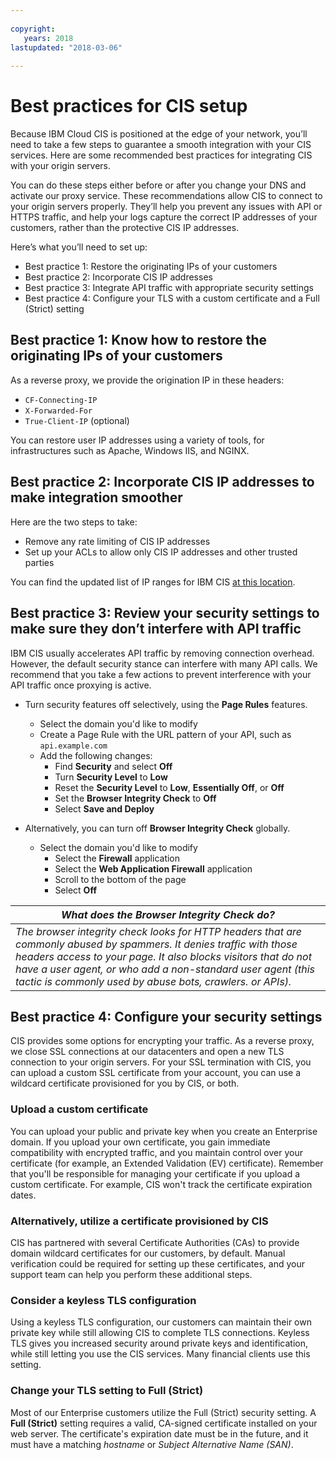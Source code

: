 ```yaml
---
  
copyright:
   years: 2018
lastupdated: "2018-03-06"
 
---
```



# Best practices for CIS setup

Because IBM Cloud CIS is positioned at the edge of your network, you’ll need to take a few steps to guarantee a smooth integration with your CIS services. Here are some recommended best practices for integrating CIS with your origin servers. 

You can do these steps either before or after you change your DNS and activate our proxy service. These recommendations allow CIS to connect to your origin servers properly. They’ll help you prevent any issues with API or HTTPS traffic, and help your logs capture the correct IP addresses of your customers, rather than the protective CIS IP addresses.

Here’s what you’ll need to set up:

 * Best practice 1: Restore the originating IPs of your customers
 * Best practice 2: Incorporate CIS IP addresses
 * Best practice 3: Integrate API traffic with appropriate security settings
 * Best practice 4: Configure your TLS with a custom certificate and a Full (Strict) setting

## Best practice 1: Know how to restore the originating IPs of your customers

As a reverse proxy, we provide the origination IP in these headers:

  * `CF-Connecting-IP`
  * `X-Forwarded-For`
  * `True-Client-IP` (optional)

You can restore user IP addresses using a variety of tools, for infrastructures such as Apache, Windows IIS, and NGINX.

## Best practice 2: Incorporate CIS IP addresses to make integration smoother

Here are the two steps to take:

  * Remove any rate limiting of CIS IP addresses
  * Set up your ACLs to allow only CIS IP addresses and other trusted parties

You can find the updated list of IP ranges for IBM CIS [at this location](whitelisted-ips.html).

## Best practice 3: Review your security settings to make sure they don’t interfere with API traffic

IBM CIS usually accelerates API traffic by removing connection overhead. However, the default security stance can interfere with many API calls. We recommend that you take a few actions to prevent interference with your API traffic once proxying is active.

 * Turn security features off selectively, using the **Page Rules** features.
 
   * Select the domain you'd like to modify
   * Create a Page Rule with the URL pattern of your API, such as `api.example.com`
   * Add the following changes:
      * Find **Security** and select **Off**
      * Turn **Security Level** to **Low**
      * Reset the **Security Level** to **Low**, **Essentially Off**, or **Off**
      * Set the **Browser Integrity Check** to **Off**
      * Select **Save and Deploy**

 * Alternatively, you can turn off **Browser Integrity Check** globally.
   * Select the domain you'd like to modify
     * Select the **Firewall** application
     * Select the **Web Application Firewall** application
     * Scroll to the bottom of the page
     * Select **Off**

| *What does the Browser Integrity Check do?* | 
|------------------------------------------------|
| *The browser integrity check looks for HTTP headers that are commonly abused by spammers. It denies traffic with those headers access to your page. It also blocks visitors that do not have a user agent, or who add a non-standard user agent (this tactic is commonly used by abuse bots, crawlers. or APIs).* |

## Best practice 4: Configure your security settings

CIS provides some options for encrypting your traffic. As a reverse proxy, we close SSL connections at our datacenters and open a new TLS connection to your origin servers. For your SSL termination with CIS, you can upload a custom SSL certificate from your account, you can use a wildcard certificate provisioned for you by CIS, or both.

### Upload a custom certificate
 
 You can upload your public and private key when you create an Enterprise domain. If you upload your own certificate, you gain immediate compatibility with encrypted traffic, and you maintain control over your certificate (for example, an Extended Validation (EV) certificate). Remember that you'll be responsible for managing your certificate if you upload a custom certificate. For example, CIS won't track the certificate expiration dates. 
 
### Alternatively, utilize a certificate provisioned by CIS
 
CIS has partnered with several Certificate Authorities (CAs) to provide domain wildcard certificates for our customers, by default. Manual verification could be required for setting up these certificates, and your support team can help you perform these additional steps.
 
### Consider a keyless TLS configuration
 
Using a keyless TLS configuration, our customers can maintain their own private key while still allowing CIS to complete TLS connections. Keyless TLS gives you increased security around private keys and identification, while still letting you use the CIS services. Many financial clients use this setting.
 
 
### Change your TLS setting to **Full** (Strict)
 
Most of our Enterprise customers utilize the Full (Strict) security setting. A **Full (Strict)** setting requires a valid, CA-signed certificate installed on your web server. The certificate's expiration date must be in the future, and it must have a matching *hostname* or *Subject Alternative Name (SAN)*.

